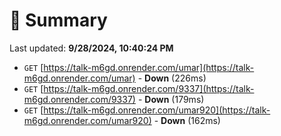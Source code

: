 # 📖 Summary
Last updated: **9/28/2024, 10:40:24 PM**

- `GET` [https://talk-m6gd.onrender.com/umar](https://talk-m6gd.onrender.com/umar) - **Down** (226ms)
- `GET` [https://talk-m6gd.onrender.com/9337](https://talk-m6gd.onrender.com/9337) - **Down** (179ms)
- `GET` [https://talk-m6gd.onrender.com/umar920](https://talk-m6gd.onrender.com/umar920) - **Down** (162ms)
